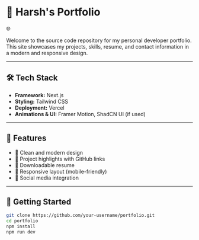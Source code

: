 # 💼 Harsh's Portfolio

🌐 


Welcome to the source code repository for my personal developer portfolio. This site showcases my projects, skills, resume, and contact information in a modern and responsive design.



---

## 🛠 Tech Stack

- **Framework:** Next.js
- **Styling:** Tailwind CSS
- **Deployment:** Vercel
- **Animations & UI:** Framer Motion, ShadCN UI (if used)

---

## 📁 Features

- 💬 Clean and modern design
- 🧠 Project highlights with GitHub links
- 📄 Downloadable resume
- 📱 Responsive layout (mobile-friendly)
- 🔗 Social media integration

---

## 🚀 Getting Started

```bash
git clone https://github.com/your-username/portfolio.git
cd portfolio
npm install
npm run dev
